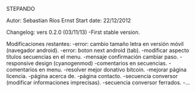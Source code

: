 STEPANDO

Autor: Sebastian Ríos Ernst
Start date: 22/12/2012

Changelog:
vers 0.2.0 (03/11/13)
	-First stable version.

Modificaciones restantes:
-error: cambio tamaño letra en versión móvil (navegador android).
-error: boton next android (tab).
-modificar aspecto títulos secuencias en el menu.
-mensaje confirmación cambiar paso.
-responsive design (cyanogenmod)
-comentarios en secuencias.
-comentarios en menu.
-resolver mejor donativo bitcoin.
-mejorar página licencia.
-página acerca de.
-página contacto.
-secuencia conversor (modificar informaciones imprecisas).
-secuencia conversor ferrados.
-...
